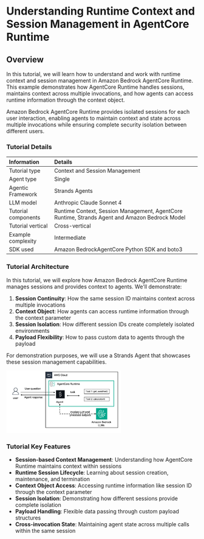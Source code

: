 # Understanding Runtime Context and Session Management in AgentCore Runtime

## Overview

In this tutorial, we will learn how to understand and work with runtime context and session management in Amazon Bedrock AgentCore Runtime. This example demonstrates how AgentCore Runtime handles sessions, maintains context across multiple invocations, and how agents can access runtime information through the context object.

Amazon Bedrock AgentCore Runtime provides isolated sessions for each user interaction, enabling agents to maintain context and state across multiple invocations while ensuring complete security isolation between different users.

### Tutorial Details

|Information| Details|
|:--------------------|:---------------------------------------------------------------------------------|
| Tutorial type       | Context and Session Management|
| Agent type          | Single         |
| Agentic Framework   | Strands Agents |
| LLM model           | Anthropic Claude Sonnet 4 |
| Tutorial components | Runtime Context, Session Management, AgentCore Runtime, Strands Agent and Amazon Bedrock Model |
| Tutorial vertical   | Cross-vertical                                                                   |
| Example complexity  | Intermediate                                                                     |
| SDK used            | Amazon BedrockAgentCore Python SDK and boto3|

### Tutorial Architecture

In this tutorial, we will explore how Amazon Bedrock AgentCore Runtime manages sessions and provides context to agents. We'll demonstrate:

1. **Session Continuity**: How the same session ID maintains context across multiple invocations
2. **Context Object**: How agents can access runtime information through the context parameter
3. **Session Isolation**: How different session IDs create completely isolated environments
4. **Payload Flexibility**: How to pass custom data to agents through the payload

For demonstration purposes, we will use a Strands Agent that showcases these session management capabilities.

    
<div style="text-align:left">
    <img src="images/architecture_runtime.png" width="60%"/>
</div>

### Tutorial Key Features

* **Session-based Context Management**: Understanding how AgentCore Runtime maintains context within sessions
* **Runtime Session Lifecycle**: Learning about session creation, maintenance, and termination
* **Context Object Access**: Accessing runtime information like session ID through the context parameter
* **Session Isolation**: Demonstrating how different sessions provide complete isolation
* **Payload Handling**: Flexible data passing through custom payload structures
* **Cross-invocation State**: Maintaining agent state across multiple calls within the same session